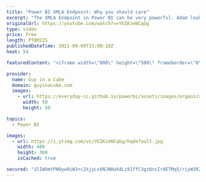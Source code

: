 ```yaml
---
title: "Power BI XMLA Endpoint: Why you should care"
excerpt: "The XMLA Endpoint in Power BI can be very powerful. Adam looks at what it is and how to get started with it. If you are using Power BI Premium or Premium Per User, you need to know about this!  Live Stream Question: https://youtu.be/_SLFZiA3peU?t=1229  XMLA Endpoint Documentation: https://docs.microsoft.com/power-bi/admin/service-premium-connect-tools"
originalUrl: https://youtube.com/watch?v=YEIKzeNCqGg
type: video
price: Free
length: PT8M22S
publishedDateTime: 2021-09-09T15:00:18Z
heat: 54

featuredContent: "<iframe width=\"800\" height=\"500\" frameborder=\"0\" src=\"https://www.youtube.com/embed/YEIKzeNCqGg\" allow=\"accelerometer; autoplay; encrypted-media; gyroscope; picture-in-picture\" allowfullscreen></iframe>"

provider:
  name: Guy in a Cube
  domain: guyinacube.com
  images:
    - url: https://everyday-cc.github.io/powerbi/assets/images/organizations/guyinacube.com-50x50.jpg
      width: 50
      height: 50

topics:
  - Power BI

images:
  - url: https://i.ytimg.com/vi/YEIKzeNCqGg/hqdefault.jpg
    width: 480
    height: 360
    isCached: true

secured: "3lIWOmYPNOyw0iW3+c2kjyLs6NJNHaX4Lz81ffC3gzQnsIr8ETMq5/riyW3RZm9PxuURZKX8Xl9yYNzLYPH9FrxuwNGHV2+UIr747qqy2J4lS7ECHMFQpsD5qNf+wByPlfDG/+pZ6Pk89ob6h8c4NDkRQAb0cdlUZbrXQAg/lo3jMowErdSUJ+MMCK40To80hDtXhyc4cot2dTn1EGnNMuYNvpP0Mn+/34So2KgCEAuKIwq4vmP9t66oQwXNDVHp0U1tQD/AXSeAhZtwx6u6e622gJSGWRUgocdsMQPUHUWvV5Qs7Ax5dXXxcVaW28G3qakN1vB3z8wMM+eDybEmmWHfW6NWzXKrhPfwafEttDnPRUR6pyHprFAO56feVdnpFG5Z8qAOTMkpbOpxIND2Nb9Np4lkoTNHpmTlyLUeuck=;C7/Bas1MvK6A3BM4lEuMtQ=="
---
```


